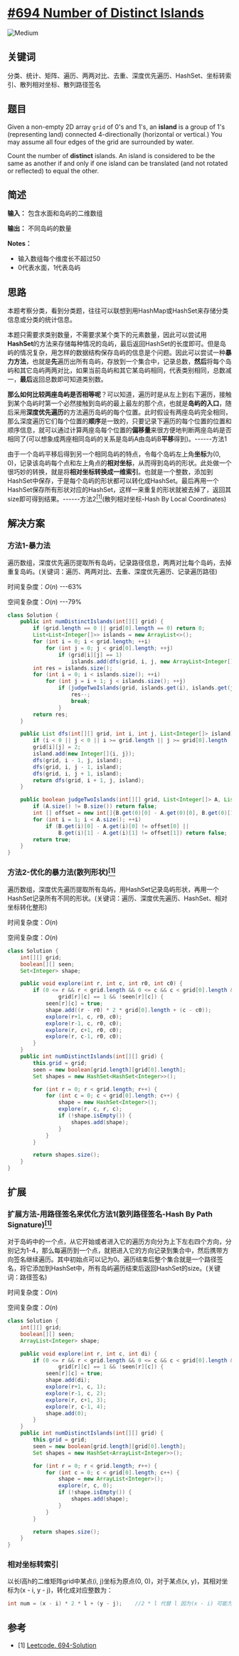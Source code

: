 # [#694 Number of Distinct Islands](https://leetcode.com/problems/number-of-distinct-islands/)

![Medium](/figures/Medium.svg)

## 关键词

分类、统计、矩阵、遍历、两两对比、去重、深度优先遍历、HashSet、坐标转索引、散列相对坐标、散列路径签名

## 题目

Given a non-empty 2D array `grid` of 0's and 1's, an **island** is a group of 1's (representing land) connected 4-directionally (horizontal or vertical.) You may assume all four edges of the grid are surrounded by water.

Count the number of **distinct** islands. An island is considered to be the same as another if and only if one island can be translated (and not rotated or reflected) to equal the other.

## 简述

**输入：** 包含水面和岛屿的二维数组

**输出：** 不同岛屿的数量

**Notes：**

+ 输入数组每个维度长不超过50
+ 0代表水面，1代表岛屿

## 思路

本题考察分类，看到分类题，往往可以联想到用HashMap或HashSet来存储分类信息或分类的统计信息。

本题只需要求类别数量，不需要求某个类下的元素数量，因此可以尝试用**HashSet**的方法来存储每种情况的岛屿，最后返回HashSet的长度即可。但是岛屿的情况复杂，用怎样的数据结构保存岛屿的信息是个问题。因此可以尝试一种**暴力方法**，也就是**先**遍历出所有岛屿，存放到一个集合中，记录总数，**然后**将每个岛屿和其它岛屿两两对比，如果当前岛屿和其它某岛屿相同，代表类别相同，总数减一，**最后**返回总数即可知道类别数。

**那么如何比较两座岛屿是否相等呢**？可以知道，遍历时是从左上到右下遍历，接触到某个岛屿时第一个必然接触到岛屿的最上最左的那个点，也就是**岛屿的入口**，随后采用**深度优先遍历**的方法遍历岛屿的每个位置。此时假设有两座岛屿完全相同，那么深度遍历它们每个位置的**顺序**是一致的，只要记录下遍历的每个位置的位置和顺序信息，就可以通过计算两座岛每个位置的**偏移量**来很方便地判断两座岛屿是否相同了(可以想象成两座相同岛屿的关系是岛屿A由岛屿B**平移**得到)。------方法1

由于一个岛屿平移后得到另一个相同岛屿的特点，令每个岛屿左上角**坐标**为(0, 0)，记录该岛屿每个点和左上角点的**相对坐标**，从而得到岛屿的形状。此处做一个很巧妙的转换，就是将**相对坐标转换成一维索引**。也就是一个整数，添加到HashSet中保存，于是每个岛屿的形状都可以转化成HashSet。最后再用一个HashSet保存所有形状对应的HashSet，这样一来重复的形状就被去掉了，返回其size即可得到结果。------方法2[$^{[1]}$](#refer-anchor-1)(散列相对坐标-Hash By Local Coordinates)

## 解决方案

### 方法1-暴力法

遍历数组，深度优先遍历提取所有岛屿，记录路径信息，两两对比每个岛屿，去掉重复岛屿。(关键词：遍历、两两对比、去重、深度优先遍历、记录遍历路径)

时间复杂度：$O(n)$ ---63%

空间复杂度：$O(n)$ ---79%

``` java
class Solution {
    public int numDistinctIslands(int[][] grid) {
        if (grid.length == 0 || grid[0].length == 0) return 0;
        List<List<Integer[]>> islands = new ArrayList<>();
        for (int i = 0; i < grid.length; ++i)
            for (int j = 0; j < grid[0].length; ++j)
                if (grid[i][j] == 1)
                    islands.add(dfs(grid, i, j, new ArrayList<Integer[]>()));
        int res = islands.size();
        for (int i = 0; i < islands.size(); ++i)
            for (int j = i + 1; j < islands.size(); ++j)
                if (judgeTwoIslands(grid, islands.get(i), islands.get(j))){
                    res--;
                    break;
                }
        return res;
    }

    public List dfs(int[][] grid, int i, int j, List<Integer[]> island) {
        if (i < 0 || j < 0 || i >= grid.length || j >= grid[0].length || grid[i][j] != 1) return island;
        grid[i][j] = 2;
        island.add(new Integer[]{i, j});
        dfs(grid, i - 1, j, island);
        dfs(grid, i, j - 1, island);
        dfs(grid, i, j + 1, island);
        return dfs(grid, i + 1, j, island);
    }

    public boolean judgeTwoIslands(int[][] grid, List<Integer[]> A, List<Integer[]> B) {
        if (A.size() != B.size()) return false;
        int [] offset = new int[]{B.get(0)[0] - A.get(0)[0], B.get(0)[1] - A.get(0)[1]};
        for (int i = 1; i < A.size(); ++i)
            if (B.get(i)[0] - A.get(i)[0] != offset[0] || 
                B.get(i)[1] - A.get(i)[1] != offset[1]) return false;
        return true;
    }
}
```

### 方法2-优化的暴力法(散列形状)[$^{[1]}$](#refer-anchor-1)

遍历数组，深度优先遍历提取所有岛屿，用HashSet记录岛屿形状，再用一个HashSet记录所有不同的形状。(关键词：遍历、深度优先遍历、HashSet、相对坐标转化整形)

时间复杂度：$O(n)$

空间复杂度：$O(n)$

``` java
class Solution {
    int[][] grid;
    boolean[][] seen;
    Set<Integer> shape;

    public void explore(int r, int c, int r0, int c0) {
        if (0 <= r && r < grid.length && 0 <= c && c < grid[0].length &&
                grid[r][c] == 1 && !seen[r][c]) {
            seen[r][c] = true;
            shape.add((r - r0) * 2 * grid[0].length + (c - c0));
            explore(r+1, c, r0, c0);
            explore(r-1, c, r0, c0);
            explore(r, c+1, r0, c0);
            explore(r, c-1, r0, c0);
        }
    }
    public int numDistinctIslands(int[][] grid) {
        this.grid = grid;
        seen = new boolean[grid.length][grid[0].length];
        Set shapes = new HashSet<HashSet<Integer>>();

        for (int r = 0; r < grid.length; r++) {
            for (int c = 0; c < grid[0].length; c++) {
                shape = new HashSet<Integer>();
                explore(r, c, r, c);
                if (!shape.isEmpty()) {
                    shapes.add(shape);
                }
            }
        }

        return shapes.size();
    }
}
```

## 扩展

### 扩展方法-用路径签名来优化方法1(散列路径签名-Hash By Path Signature)[$^{[1]}$](#refer-anchor-1)

对于岛屿中的一个点，从它开始或者进入它的遍历方向分为上下左右四个方向，分别记为1-4，那么每遍历到一个点，就把进入它的方向记录到集合中，然后携带方向签名继续遍历。其中初始点可以记为0。遍历结束后整个集合就是一个路径签名，将它添加到HashSet中，所有岛屿遍历结束后返回HashSet的size。(关键词：路径签名)

时间复杂度：$O(n)$

空间复杂度：$O(n)$

``` java
class Solution {
    int[][] grid;
    boolean[][] seen;
    ArrayList<Integer> shape;

    public void explore(int r, int c, int di) {
        if (0 <= r && r < grid.length && 0 <= c && c < grid[0].length &&
                grid[r][c] == 1 && !seen[r][c]) {
            seen[r][c] = true;
            shape.add(di);
            explore(r+1, c, 1);
            explore(r-1, c, 2);
            explore(r, c+1, 3);
            explore(r, c-1, 4);
            shape.add(0);
        }
    }
    public int numDistinctIslands(int[][] grid) {
        this.grid = grid;
        seen = new boolean[grid.length][grid[0].length];
        Set shapes = new HashSet<ArrayList<Integer>>();

        for (int r = 0; r < grid.length; r++) {
            for (int c = 0; c < grid[0].length; c++) {
                shape = new ArrayList<Integer>();
                explore(r, c, 0);
                if (!shape.isEmpty()) {
                    shapes.add(shape);
                }
            }
        }

        return shapes.size();
    }
}
```

### 相对坐标转索引

以长l高h的二维矩阵grid中某点(i, j)坐标为原点(0, 0)，对于某点(x, y)，其相对坐标为(x - i, y - j)，转化成对应整数为：

```java
int num = (x - i) * 2 * l + (y - j);    //2 * l 代替 l 因为(x - i) 可能为负数。
```

## 参考

<div id="refer-anchor-1"></div>

+ [1] [Leetcode. 694-Solution](https://leetcode.com/problems/number-of-distinct-islands/solution/)

